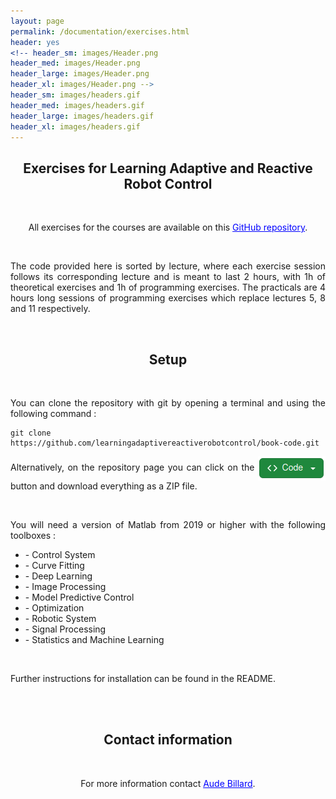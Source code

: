 ```yaml
---
layout: page
permalink: /documentation/exercises.html
header: yes
<!-- header_sm: images/Header.png
header_med: images/Header.png
header_large: images/Header.png
header_xl: images/Header.png -->
header_sm: images/headers.gif
header_med: images/headers.gif
header_large: images/headers.gif
header_xl: images/headers.gif
--- 
```


<section class="small-12 large-8 columns page-content">

<h1 align="center"><strong>Exercises for Learning Adaptive and Reactive Robot Control</strong></h1>

<br>

<p align="center" >All exercises for the courses are available on this <a href="https://github.com/learningadaptivereactiverobotcontrol/book-code" style="color: blue;">GitHub repository</a>. </p>
<br>
<p align="justify">The code provided here is sorted by lecture, where each exercise session follows its corresponding lecture and is meant to last 2 hours, with 1h of theoretical exercises and 1h of programming exercises. The practicals are 4 hours long sessions of programming exercises which replace lectures 5, 8 and 11 respectively.<p>

<br>

<h2 align="center"><strong>Setup</strong></h2>
<br>
<p align="justify">You can clone the repository with git by opening a terminal and using the following command : </p>
<pre><code>git clone https://github.com/learningadaptivereactiverobotcontrol/book-code.git</code></pre>

<p align="justify" > Alternatively, on the repository page you can click on the <img src="../images/code_button.png" alt="Code button" style="vertical-align: middle;"/> button and download everything as a ZIP file.</p>

<br>

<p align="justify" >You will need a version of Matlab from 2019 or higher with the following toolboxes :
<ul>
  <li>- Control System</li>
  <li>- Curve Fitting</li>
  <li>- Deep Learning</li>
  <li>- Image Processing</li>
  <li>- Model Predictive Control</li>
  <li>- Optimization</li>
  <li>- Robotic System</li>
  <li>- Signal Processing</li>
  <li>- Statistics and Machine Learning</li>
</ul>
</p>

<br>
<p>Further instructions for installation can be found in the README. </p>

<br><br>

<h2 align="center"><strong>Contact information</strong></h2>
<br>
<p align="center">For more information contact <a href="mailto:aude.billard@epfl.ch" style="color: blue;"> Aude Billard</a>.</p>

